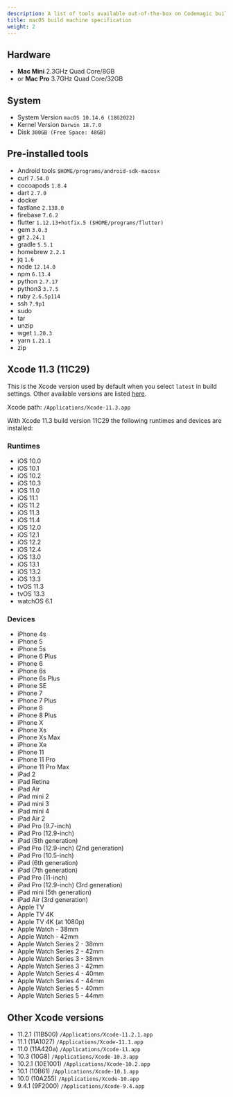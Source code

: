 ```yaml
---
description: A list of tools available out-of-the-box on Codemagic build machines.
title: macOS build machine specification
weight: 2
---
```


## Hardware

- **Mac Mini** 2.3GHz Quad Core/8GB
- or **Mac Pro** 3.7GHz Quad Core/32GB

## System

- System Version `macOS 10.14.6 (18G2022)`
- Kernel Version `Darwin 18.7.0`
- Disk `300GB (Free Space: 48GB)`

## Pre-installed tools

- Android tools `$HOME/programs/android-sdk-macosx`
- curl `7.54.0`
- cocoapods `1.8.4`
- dart `2.7.0`
- docker
- fastlane `2.138.0`
- firebase `7.6.2`
- flutter `1.12.13+hotfix.5 ($HOME/programs/flutter)`
- gem `3.0.3`
- git `2.24.1`
- gradle `5.5.1`
- homebrew `2.2.1`
- jq `1.6`
- node `12.14.0`
- npm `6.13.4`
- python `2.7.17`
- python3 `3.7.5`
- ruby `2.6.5p114`
- ssh `7.9p1`
- sudo
- tar
- unzip
- wget `1.20.3`
- yarn `1.21.1`
- zip

## Xcode 11.3 (11C29)

This is the Xcode version used by default when you select `latest` in build settings. Other available versions are listed [here](#other-xcode-versions).

Xcode path: `/Applications/Xcode-11.3.app`

With Xcode 11.3 build version 11C29 the following runtimes and devices are installed:

### Runtimes

- iOS 10.0
- iOS 10.1
- iOS 10.2
- iOS 10.3
- iOS 11.0
- iOS 11.1
- iOS 11.2
- iOS 11.3
- iOS 11.4
- iOS 12.0
- iOS 12.1
- iOS 12.2
- iOS 12.4
- iOS 13.0
- iOS 13.1
- iOS 13.2
- iOS 13.3
- tvOS 11.3
- tvOS 13.3
- watchOS 6.1

### Devices

- iPhone 4s
- iPhone 5
- iPhone 5s
- iPhone 6 Plus
- iPhone 6
- iPhone 6s
- iPhone 6s Plus
- iPhone SE
- iPhone 7
- iPhone 7 Plus
- iPhone 8
- iPhone 8 Plus
- iPhone X
- iPhone Xs
- iPhone Xs Max
- iPhone Xʀ
- iPhone 11
- iPhone 11 Pro
- iPhone 11 Pro Max
- iPad 2
- iPad Retina
- iPad Air
- iPad mini 2
- iPad mini 3
- iPad mini 4
- iPad Air 2
- iPad Pro (9.7-inch)
- iPad Pro (12.9-inch)
- iPad (5th generation)
- iPad Pro (12.9-inch) (2nd generation)
- iPad Pro (10.5-inch)
- iPad (6th generation)
- iPad (7th generation)
- iPad Pro (11-inch)
- iPad Pro (12.9-inch) (3rd generation)
- iPad mini (5th generation)
- iPad Air (3rd generation)
- Apple TV
- Apple TV 4K
- Apple TV 4K (at 1080p)
- Apple Watch - 38mm
- Apple Watch - 42mm
- Apple Watch Series 2 - 38mm
- Apple Watch Series 2 - 42mm
- Apple Watch Series 3 - 38mm
- Apple Watch Series 3 - 42mm
- Apple Watch Series 4 - 40mm
- Apple Watch Series 4 - 44mm
- Apple Watch Series 5 - 40mm
- Apple Watch Series 5 - 44mm

## Other Xcode versions

- 11.2.1 (11B500) `/Applications/Xcode-11.2.1.app`
- 11.1 (11A1027) `/Applications/Xcode-11.1.app`
- 11.0 (11A420a) `/Applications/Xcode-11.app`
- 10.3 (10G8) `/Applications/Xcode-10.3.app`
- 10.2.1 (10E1001) `/Applications/Xcode-10.2.app`
- 10.1 (10B61) `/Applications/Xcode-10.1.app`
- 10.0 (10A255) `/Applications/Xcode-10.app`
- 9.4.1 (9F2000) `/Applications/Xcode-9.4.app`
